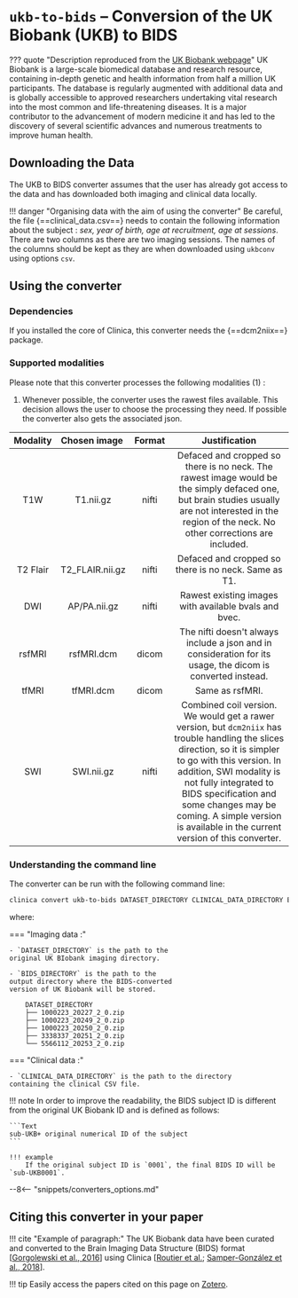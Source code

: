 <!-- markdownlint-disable MD046 -->
# `ukb-to-bids` – Conversion of the UK Biobank (UKB) to BIDS

??? quote "Description reproduced from the [UK Biobank webpage](https://www.ukbiobank.ac.uk/)"
    UK Biobank is a large-scale biomedical database and research resource, containing in-depth genetic and health information from half a million UK participants. The database is regularly augmented with additional data and is globally accessible to approved researchers undertaking vital research into the most common and life-threatening diseases. It is a major contributor to the advancement of modern medicine it and has led to the discovery of several scientific advances and numerous treatments to improve human health.

## Downloading the Data

The UKB to BIDS converter assumes that the user has already got access to the data and has downloaded both imaging and clinical data locally.

!!! danger "Organising data with the aim of using the converter"
    Be careful, the file {==clinical_data.csv==}  needs to contain the following information about the subject :
    *sex, year of birth, age at recruitment, age at sessions*.
    There are two columns as there are two imaging sessions.
    The names of the columns should be kept as they are when downloaded using `ukbconv` using options `csv`.



## Using the converter
### Dependencies

If you installed the core of Clinica, this converter needs the {==dcm2niix==} package.

### Supported modalities

<div class="annotate" markdown>
Please note that this converter processes the following modalities (1) :
</div>

1. Whenever possible, the converter uses the rawest files available. This decision allows the user to choose the processing they need. If possible the converter also gets the associated json.

| Modality    | Chosen image | Format |                                                                                                                                                              Justification                                                                                                                                                               |
| :----------:|:---------------:|:-------:|:----------------------------------------------------------------------------------------------------------------------------------------------------------------------------------------------------------------------------------------------------------------------------------------------------------------------------------------:|
| T1W         | T1.nii.gz       | nifti |                                                                  Defaced and cropped so there is no neck. The rawest image would be the simply defaced one, but brain studies usually are not interested in the region of the neck. No other corrections are included.                                                                   |
| T2 Flair    | T2_FLAIR.nii.gz | nifti |                                                                                                                                           Defaced and cropped so there is no neck. Same as T1.                                                                                                                                           |
| DWI         | AP/PA.nii.gz     | nifti |                                                                                                                                          Rawest existing images with available bvals and bvec.                                                                                                                                           |
| rsfMRI      | rsfMRI.dcm | dicom |                                                                                                               The nifti doesn't always include a json and in consideration for its usage, the dicom is converted instead.                                                                                                                |
| tfMRI       | tfMRI.dcm   | dicom |                                                                                                                                                             Same as rsfMRI.                                                                                                                                                              |
| SWI         | SWI.nii.gz      | nifti | Combined coil version. We would get a rawer version, but `dcm2niix` has trouble handling the slices direction, so it is simpler to go with this version. In addition, SWI modality is not fully integrated to BIDS specification and some changes may be coming. A simple version is available in the current version of this converter. |


### Understanding the command line

The converter can be run with the following command line:

```bash
clinica convert ukb-to-bids DATASET_DIRECTORY CLINICAL_DATA_DIRECTORY BIDS_DIRECTORY [OPTIONS]
```

where:

<div class="grid" markdown>

=== "Imaging data :"

    - `DATASET_DIRECTORY` is the path to the
    original UK BIobank imaging directory.

    - `BIDS_DIRECTORY` is the path to the
    output directory where the BIDS-converted
    version of UK Biobank will be stored.


```title="DATASET_DIRECTORY Organisation"
    DATASET_DIRECTORY
    ├── 1000223_20227_2_0.zip
    ├── 1000223_20249_2_0.zip
    ├── 1000223_20250_2_0.zip
    ├── 3338337_20251_2_0.zip
    └── 5566112_20253_2_0.zip
```

=== "Clinical data :"

    - `CLINICAL_DATA_DIRECTORY` is the path to the directory
    containing the clinical CSV file.

</div>



!!! note
    In order to improve the readability, the BIDS subject ID is different from the original UK Biobank ID and is defined as follows:

    ```Text
    sub-UKB+ original numerical ID of the subject
    ```

    !!! example
        If the original subject ID is `0001`, the final BIDS ID will be `sub-UKB0001`.


--8<-- "snippets/converters_options.md"


## Citing this converter in your paper

!!! cite "Example of paragraph:"
    The UK Biobank data have been curated and converted to the Brain Imaging Data Structure (BIDS) format [[Gorgolewski et al., 2016](https://doi.org/10.1038/sdata.2016.44)] using Clinica [[Routier et al.](https://hal.inria.fr/hal-02308126/); [Samper-González et al., 2018](https://doi.org/10.1016/j.neuroimage.2018.08.042)].

!!! tip
    Easily access the papers cited on this page on [Zotero](https://www.zotero.org/groups/2240070/clinica_aramislab/items/collectionKey/NASGJPVL).
